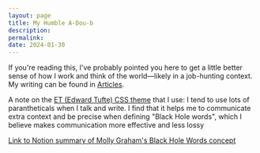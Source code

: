 ```yaml
---
layout: page
title: My Humble A-Dou-b
description: 
permalink: 
date: 2024-01-30
---
```


If you're reading this, I've probably pointed you here to get a little better sense of how I work and think of the world—likely in a job-hunting context. My writing can be found in <a href="/Articles">Articles</a>. 


A note on the <a href = "https://github.com/bradleytaunt/ET-Jekyll">ET (Edward Tufte) CSS theme</a> that I use: I tend to use lots of parantheticals when I talk and write. I find that it helps me to communicate extra context and be precise when defining "Black Hole words"<span class="sidenote-number"></span>, which I believe makes communication more effective and less lossy


<span class="sidenote"><a href="https://alexdou.notion.site/Black-Hole-Words-and-the-Power-of-Asking-Stupid-Questions-6a4a9f59f2d746e185ebf2e0384c88d5?pvs=4">Link to Notion summary of Molly Graham's Black Hole Words concept</a></span>